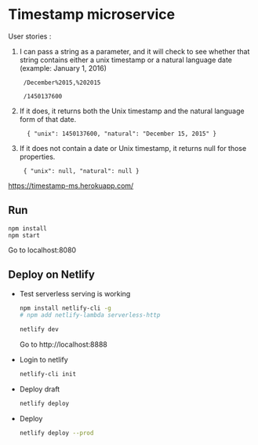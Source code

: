 #  Timestamp microservice

User stories :

1. I can pass a string as a parameter, and it will check to see whether that string contains either a unix timestamp or a natural language date (example: January 1, 2016)

        /December%2015,%202015

    <!-- -->

        /1450137600

2. If it does, it returns both the Unix timestamp and the natural language form of that date.

         { "unix": 1450137600, "natural": "December 15, 2015" } 

3. If it does not contain a date or Unix timestamp, it returns null for those properties.

        { "unix": null, "natural": null }

https://timestamp-ms.herokuapp.com/

## Run

```
npm install
npm start
```

Go to localhost:8080

## Deploy on Netlify

* Test serverless serving is working

  ``` bash
  npm install netlify-cli -g
  # npm add netlify-lambda serverless-http

  netlify dev
  ```

  Go to http://localhost:8888

* Login to netlify

  ``` bash
  netlify-cli init
  ```

* Deploy draft

  ``` bash
  netlify deploy
  ```

* Deploy

  ``` bash
  netlify deploy --prod
  ```
